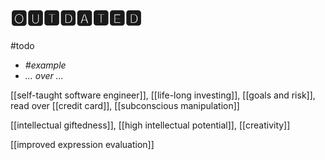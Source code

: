 # 🅾🆄🆃🅳🅰🆃🅴🅳

#todo

- _#example_
- _... over ..._

[[self-taught software engineer]], [[life-long investing]], [[goals and risk]], read over [[credit card]], [[subconscious manipulation]]

[[intellectual giftedness]], [[high intellectual potential]], [[creativity]]

[[improved expression evaluation]]
